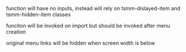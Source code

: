 function will have no inputs, instead will rely on tsmm-dislayed-item and tsmm-hidden-item classes

funciton will be invoked on import but should be invoked after menu creation

original menu links will be hidden when screen width is below
